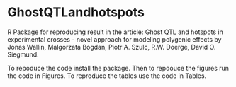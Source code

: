 # GhostQTLandhotspots
R Package for reproducing result in the article: 
Ghost QTL and hotspots in experimental crosses - novel approach for modeling polygenic effects
by Jonas Wallin, Malgorzata Bogdan, Piotr A. Szulc, R.W. Doerge, David O. Siegmund.

To repoduce the code install the package. 
Then to repdouce the figures run the code in Figures.
To reproduce the tables use the code in Tables.
